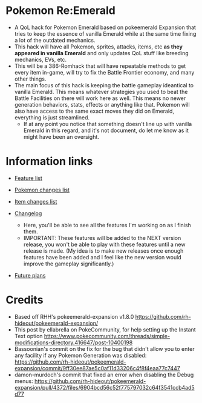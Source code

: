 # Pokemon Re:Emerald
 - A QoL hack for Pokemon Emerald based on pokeemerald Expansion that tries to keep the essence of vanilla Emerald while at the same time fixing a lot of the outdated mechanics.
 - This hack will have all Pokemon, sprites, attacks, items, etc **as they appeared in vanilla Emerald** and only updates QoL stuff like breeding mechanics, EVs, etc.
 - This will be a 386-Romhack that will have repeatable methods to get every item in-game, will try to fix the Battle Frontier economy, and many other things.
 - The main focus of this hack is keeping the battle gameplay ideantical to vanilla Emerald. This means whatever strategies you used to beat the Battle Facilities on there will work here as well. This means no newer generation behaviors, stats, effects or anything like that. Pokemon will also have access to the same exact moves they did on Emerald, everything is just streamlined.
   - If at any point you notice that something doesn't line up with vanilla Emerald in this regard, and it's not document, do let me know as it might have been an oversight.

# Information links
 - [Feature list](https://github.com/Dreaker75/re-emerald/blob/main/info_hub/FEATURE_LIST.md)
 - [Pokemon changes list](https://github.com/Dreaker75/re-emerald/blob/main/info_hub/POKEMON_LIST.md)
 - [Item changes list](https://github.com/Dreaker75/re-emerald/blob/main/info_hub/ITEM_CHANGES.md)
 - [Changelog](https://github.com/Dreaker75/re-emerald/blob/main/CHANGELOG.md)
   - Here, you'll be able to see all the features I'm working on as I finish them.
   - IMPORTANT: These features will be added to the NEXT version release, you won't be able to play with these features until a new release is made. (My idea is to make new releases once enough features have been added and I feel like the new version would improve the gameplay significantly.)

 - [Future plans](https://github.com/Dreaker75/re-emerald/blob/main/info_hub/FUTURE_PLANS.md)

# Credits
 - Based off RHH's pokeemerald-expansion v1.8.0 https://github.com/rh-hideout/pokeemerald-expansion/
 - This post by ellabrella on PokeCommunity, for help setting up the Instant Text option https://www.pokecommunity.com/threads/simple-modifications-directory.416647/post-10400198
 - Bassoonian's commit on the fix for the bug that didn't allow you to enter any facility if any Pokemon Generation was disabled: https://github.com/rh-hideout/pokeemerald-expansion/commit/9ff30ee87ae5c0af11d33206c4f8f4eaa77c7447
 - damon-murdoch's commit that fixed an error when disabling the Debug menus: https://github.com/rh-hideout/pokeemerald-expansion/pull/4372/files/6904bcd56c52f775797032c64f3541ccb4ad5d77